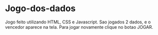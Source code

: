 # Jogo-dos-dados
Jogo feito utilizando HTML, CSS e Javascript. Sao jogados 2 dados, e o vencedor aparece na tela. Para jogar novamente clique no botao JOGAR.
